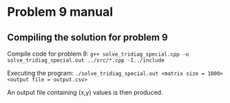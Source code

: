 
# Problem 9 manual

## Compiling the solution for problem 9

Compile code for problem 9:
`g++ solve_tridiag_special.cpp -o solve_tridiag_special.out ../src/*.cpp -I../include`

Executing the program:
`./solve_tridiag_special.out <matrix size = 1000> <output file = output.csv>` 

An output file containing (x,y) values is then produced.
